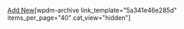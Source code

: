 [Add New](https://www.mautic.org/mixins/add-new/)[wpdm-archive link_template="5a341e46e285d" items_per_page="40" cat_view="hidden"]